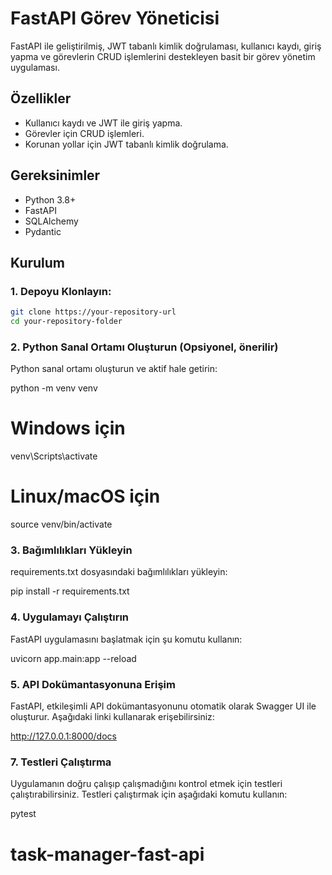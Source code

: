# FastAPI Görev Yöneticisi

FastAPI ile geliştirilmiş, JWT tabanlı kimlik doğrulaması, kullanıcı kaydı, giriş yapma ve görevlerin CRUD işlemlerini destekleyen basit bir görev yönetim uygulaması.

## Özellikler

- Kullanıcı kaydı ve JWT ile giriş yapma.
- Görevler için CRUD işlemleri.
- Korunan yollar için JWT tabanlı kimlik doğrulama.

## Gereksinimler

- Python 3.8+
- FastAPI
- SQLAlchemy
- Pydantic

## Kurulum

### 1. Depoyu Klonlayın:
```bash
git clone https://your-repository-url
cd your-repository-folder
```

### 2. Python Sanal Ortamı Oluşturun (Opsiyonel, önerilir)
Python sanal ortamı oluşturun ve aktif hale getirin:

python -m venv venv
# Windows için
venv\Scripts\activate
# Linux/macOS için
source venv/bin/activate


### 3. Bağımlılıkları Yükleyin
requirements.txt dosyasındaki bağımlılıkları yükleyin:

pip install -r requirements.txt

### 4. Uygulamayı Çalıştırın
FastAPI uygulamasını başlatmak için şu komutu kullanın:

uvicorn app.main:app --reload

### 5. API Dokümantasyonuna Erişim
FastAPI, etkileşimli API dokümantasyonunu otomatik olarak Swagger UI ile oluşturur. Aşağıdaki linki kullanarak erişebilirsiniz:

http://127.0.0.1:8000/docs


### 7. Testleri Çalıştırma
Uygulamanın doğru çalışıp çalışmadığını kontrol etmek için testleri çalıştırabilirsiniz. Testleri çalıştırmak için aşağıdaki komutu kullanın:

pytest

# task-manager-fast-api
